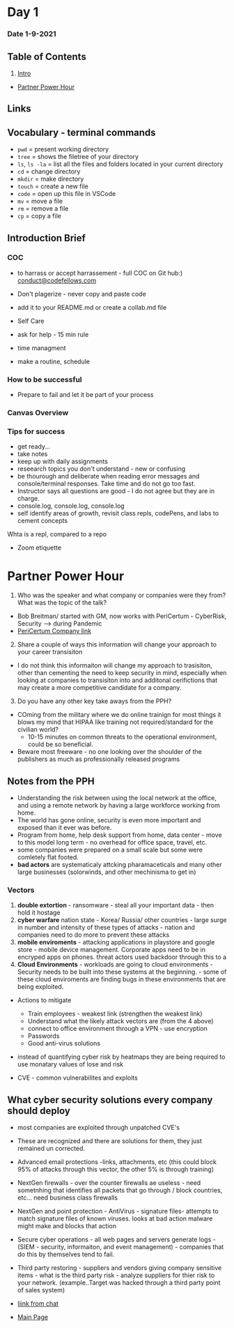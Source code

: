 # Day 1
### Date 1-9-2021
  
## Table of Contents
1. [Intro](#COC)
- [Partner Power Hour](#partner-power-hour)
## Links

## Vocabulary - terminal commands
- `pwd` = present working directory
- `tree`  = shows the filetree of your directory
- `ls`, `ls -la`  = list all the files and folders located in your current directory
- `cd` = change directory
- `mkdir` = make directory  
- `touch` = create a new file
- `code`  = open up this file in VSCode
- `mv` = move a file
- `rm` = remove a file
- `cp`  = copy a file

## Introduction Brief
### COC
- to harrass or accept harrassement - full COC on Git hub:) conduct@codefellows.com

- Don't plagerize - never copy and paste code
- add it to your README.md or create a collab.md file

- Self Care
 - ask for help - 15 min rule
 - time managment
 - make a routine, schedule

 ### How to be successful
 - Prepare to fail and let it be part of your process

### Canvas Overview
### Tips for success
- get ready...
- take notes
- keep up with daily assignments
- reseearch topics you don't understand - new or confusing
- be thourough and deliberate when reading error messages and console/terminal responses. Take time and do not go too fast.
- Instructor says all questions are good - I do not agree but they are in charge.
- console.log, console.log, console.log
- self identify areas of growth, revisit class repls, codePens, and labs to cement concepts

 Whta is a repl, compared to a repo

- Zoom etiquette

# Partner Power Hour
1. Who was the speaker and what company or companies were they from? What was the topic of the talk?
- Bob Breitman/ started with GM, now works with PeriCertum - CyberRisk, Security --> during Pandemic
- [PeriCertum Company link](https://www.pericertum.com/solutions/)
2. Share a couple of ways this information will change your approach to your career transisiton
- I do not think this informaiton will change my approach to trasisiton, other than cementing the need to keep security in mind, especially when looking at companies to transisiton into and additonal cerifictions that may create a more competitive candidate for a company.
3. Do you have any other key take aways from the PPH?
- COming from the military where we do online trainign for most things it blows my mind that HIPAA like training not required/standard for the civilian world?
    - 10-15 minutes on common threats to the operational environment, could be so beneficial.
- Beware most freeware - no one looking over the shoulder of the publishers as much as professionally released programs

## Notes from the PPH
- Understanding the risk between using the local network at the office, and using a remote network by having a large workforce working from home.
- The world has gone online, security is even more important and exposed than it ever was before.
- Program from home, help desk support from home, data center - move to this model long term - no overhead for office space, travel, etc.
- some companies were prepared on a small scale but some were comletely flat footed.
- **bad actors** are systematicaly attcking pharamaceticals and many other large businesses (solorwinds, and other mechinisma to get in)

### Vectors

1.  **double extortion** - ransomware - steal all your important data - then hold it hostage
2.  **cyber warfare**  nation state - Korea/ Russia/ other countries - large surge in number and intensity of these types of attacks - nation and companies need to do more to prevent these attacks
3.  **mobile enviroments** - attacking applications in playstore and google store - mobile device management. Corporate apps need to be in encryped apps on phones. threat actors used backdoor through this to a
4.  **Cloud Environments** - workloads are going to cloud environments - Security needs to be built into these systems at the beginning.
        - some of these cloud enviroments are finding bugs in these environments that are being exploited.
- Actions to mitigate
    - Train employees - weakest link (strengthen the weakest link)
    - Understand what the likely attack vectors are (from the 4 above)
    - connect to office environment through a VPN - use encryption
    - Passwords
    - Good anti-virus solutions

- instead of quantifying cyber risk by heatmaps they are being required to use monatary values of lose and risk
- CVE - common vulnerabilites and exploits

## What cyber security solutions every company should deploy

- most companies are exploited through unpatched CVE's
- These are recognized and there are solutions for them, they just remained un corrected.
- Advanced email protections -links, attachments, etc (this could block 95% of attacks through this vector, the other 5% is through training)
- NextGen firewalls - over the counter firewalls ae useless - need sometnhing that identifies all packets that go through / block countries, etc... need business class firewalls
- NextGen and point protection - AntiVirus - signature files- attempts to match signature files of known viruses. looks at bad action malware might make and blocks that action
- Secure cyber operations - all web pages and servers generate logs - (SIEM - security, informaiton, and event management) - companies that do this by themselves tend to fail.
- Third party restoring - suppliers and vendors giving company sensitive items - what is the third party risk - analyze suppliers for thier risk to your network. (example..Target was hacked through a third party point of sales system)

- [liink from chat](www.hackthebox.eu)


- [Main Page](https://jinman36.github.io/reading-notes/)